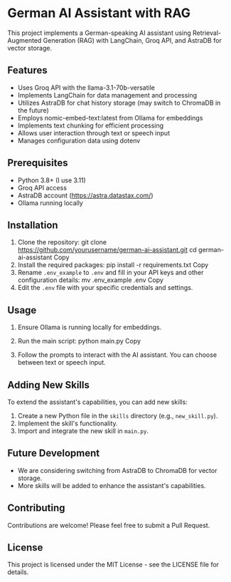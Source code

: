 # German AI Assistant with RAG

This project implements a German-speaking AI assistant using Retrieval-Augmented Generation (RAG) with LangChain, Groq API, and AstraDB for vector storage.

## Features

- Uses Groq API with the llama-3.1-70b-versatile
- Implements LangChain for data management and processing
- Utilizes AstraDB for chat history storage (may switch to ChromaDB in the future)
- Employs nomic-embed-text:latest from Ollama for embeddings
- Implements text chunking for efficient processing
- Allows user interaction through text or speech input
- Manages configuration data using dotenv

## Prerequisites

- Python 3.8+ (I use 3.11)
- Groq API access
- AstraDB account (https://astra.datastax.com/)
- Ollama running locally

## Installation

1. Clone the repository:
git clone https://github.com/yourusername/german-ai-assistant.git
cd german-ai-assistant
Copy
2. Install the required packages:
pip install -r requirements.txt
Copy
3. Rename `.env_example` to `.env` and fill in your API keys and other configuration details:
mv .env_example .env
Copy
4. Edit the `.env` file with your specific credentials and settings.

## Usage

1. Ensure Ollama is running locally for embeddings.

2. Run the main script:
python main.py
Copy
3. Follow the prompts to interact with the AI assistant. You can choose between text or speech input.

## Adding New Skills

To extend the assistant's capabilities, you can add new skills:

1. Create a new Python file in the `skills` directory (e.g., `new_skill.py`).
2. Implement the skill's functionality.
3. Import and integrate the new skill in `main.py`.

## Future Development

- We are considering switching from AstraDB to ChromaDB for vector storage.
- More skills will be added to enhance the assistant's capabilities.

## Contributing

Contributions are welcome! Please feel free to submit a Pull Request.

## License

This project is licensed under the MIT License - see the LICENSE file for details.